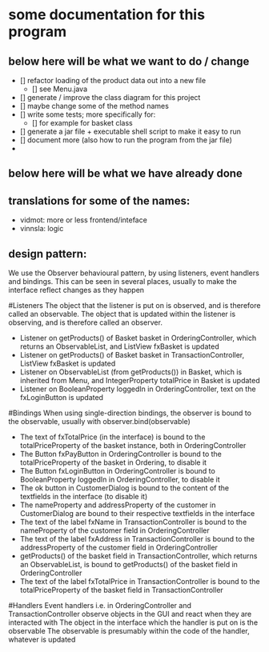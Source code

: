 # some documentation for this program

## below here will be what we want to do / change
- [] refactor loading of the product data out into a new file
  - [] see Menu.java
- [] generate / improve the class diagram for this project
- [] maybe change some of the method names
- [] write some tests; more specifically for:
  - [] for example for basket class
- [] generate a jar file + executable shell script to make it easy to run
- [] document more (also how to run the program from the jar file)
-

## below here will be what we have already done

## translations for some of the names:
 - vidmot: more or less frontend/inteface
 - vinnsla: logic

## design pattern:
We use the Observer behavioural pattern, by using listeners, event handlers and bindings. This can be seen in several places, usually to make the interface reflect changes as they happen

#Listeners
The object that the listener is put on is observed, and is therefore called an observable.
The object that is updated within the listener is observing, and is therefore called an observer.
- Listener on getProducts() of Basket basket in OrderingController, which returns an ObservableList<Product>, and ListView<Product> fxBasket is updated
- Listener on getProducts() of Basket basket in TransactionController, ListView<Product> fxBasket is updated
- Listener on ObservableList<Product> (from getProducts()) in Basket, which is inherited from Menu, and IntegerProperty totalPrice in Basket is updated
- Listener on BooleanProperty loggedIn in OrderingController, text on the fxLoginButton is updated

#Bindings
When using single-direction bindings, the observer is bound to the observable, usually with observer.bind(observable)
- The text of fxTotalPrice (in the interface) is bound to the totalPriceProperty of the basket instance, both in OrderingController
- The Button fxPayButton in OrderingController is bound to the totalPriceProperty of the basket in Ordering, to disable it
- The Button fxLoginButton in OrderingController is bound to BooleanProperty loggedIn in OrderingController, to disable it
- The ok button in CustomerDialog is bound to the content of the textfields in the interface (to disable it)
- The nameProperty and addressProperty of the customer in CustomerDialog are bound to their respective textfields in the interface
- The text of the label fxName in TransactionController is bound to the nameProperty of the customer field in OrderingController
- The text of the label fxAddress in TransactionController is bound to the addressProperty of the customer field in OrderingController
- getProducts() of the basket field in TransactionController, which returns an ObservableList<Product>, is bound to getProducts() of the basket field in OrderingController
- The text of the label fxTotalPrice in TransactionController is bound to the totalPriceProperty of the basket field in TransactionController

#Handlers
Event handlers i.e. in OrderingController and TransactionController observe objects in the GUI and react when they are interacted with
The object in the interface which the handler is put on is the observable
The observable is presumably within the code of the handler, whatever is updated
